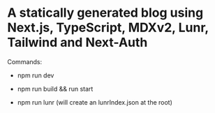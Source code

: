 # A statically generated blog using Next.js, TypeScript, MDXv2, Lunr, Tailwind and Next-Auth

Commands:

- npm run dev
- npm run build && run start

- npm run lunr (will create an lunrIndex.json at the root)
